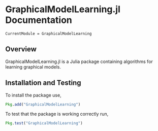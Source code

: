 # GraphicalModelLearning.jl Documentation

```@meta
CurrentModule = GraphicalModelLearning
```

## Overview

GraphicalModelLearning.jl is a Julia package containing algorithms for learning graphical models.

## Installation and Testing

To install the package use,

```julia
Pkg.add("GraphicalModelLearning")
```

To test that the package is working correctly run,

```julia
Pkg.test("GraphicalModelLearning")
```

